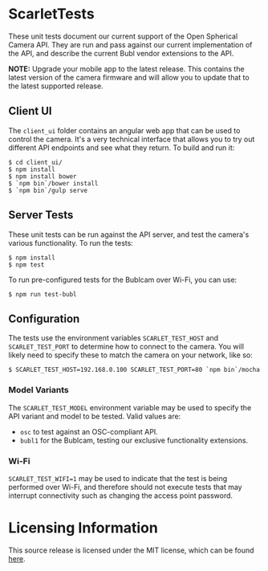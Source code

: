# ScarletTests

These unit tests document our current support of the Open Spherical Camera API.
They are run and pass against our current implementation of the API, and
describe the current Bubl vendor extensions to the API.

**NOTE:** Upgrade your mobile app to the latest release. This contains the
latest version of the camera firmware and will allow you to update that to the
latest supported release.

## Client UI

The `client_ui` folder contains an angular web app that can be used to control
the camera. It's a very technical interface that allows you to try out different
API endpoints and see what they return. To build and run it:

    $ cd client_ui/
    $ npm install
    $ npm install bower
    $ `npm bin`/bower install
    $ `npm bin`/gulp serve


## Server Tests

These unit tests can be run against the API server, and test the camera's
various functionality. To run the tests:

    $ npm install
    $ npm test

To run pre-configured tests for the Bublcam over Wi-Fi, you can use:

    $ npm run test-bubl

## Configuration

The tests use the environment variables `SCARLET_TEST_HOST` and
`SCARLET_TEST_PORT` to determine how to connect to the camera. You will likely
need to specify these to match the camera on your network, like so:

    $ SCARLET_TEST_HOST=192.168.0.100 SCARLET_TEST_PORT=80 `npm bin`/mocha

### Model Variants

The `SCARLET_TEST_MODEL` environment variable may be used to specify the API
variant and model to be tested. Valid values are:

- `osc` to test against an OSC-compliant API.
- `bubl1` for the Bublcam, testing our exclusive functionality extensions.

### Wi-Fi

`SCARLET_TEST_WIFI=1` may be used to indicate that the test is being performed
over Wi-Fi, and therefore should not execute tests that may interrupt
connectivity such as changing the access point password.

# Licensing Information

This source release is licensed under the MIT license, which can be found
[here](COPYING).
